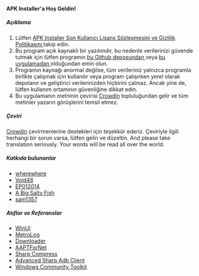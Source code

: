 #### APK Installer'a Hoş Geldin!

##### Açıklama
1. Lütfen [ APK Installer Son Kullanıcı Lisans Sözleşmesini ve Gizlilik Politikasını ](https://github.com/Paving-Base/APK-Installer/blob/main/Privacy.md) takip edin.
2. Bu program açık kaynaklı bir yazılımdır, bu nedenle verilerinizi güvende tutmak için lütfen programın [ bu Github deposundan ](https://github.com/Paving-Base/APK-Installer) veya [ bu uygulamadan ](https://apps.microsoft.com/store/detail/9P2JFQ43FPPG) olduğundan emin olun.
3. Programın kaynağı anormal değilse, tüm verileriniz yalnızca programla birlikte çalışmak için kullanılır veya program çalışırken yerel olarak depolanır ve geliştirici verilerinizden hiçbirini çalmaz. Ancak yine de, lütfen kullanım ortamının güvenliğine dikkat edin.
4. Bu uygulamanın metninin çevirisi [Crowdin](https://crowdin.com/project/APKInstaller "Crowdin") topluluğundan gelir ve tüm metinler yazarın görüşlerini temsil etmez.

##### Çeviri
[Crowdin](https://crowdin.com/project/APKInstaller "Crowdin") çevirmenlerine destekleri için teşekkür ederiz. Çeviriyle ilgili herhangi bir sorun varsa, lütfen gelin ve düzeltin. And please take translation seriously. Your words will be read all over the world.

##### Katkıda bulunanlar
- [wherewhere](https://github.com/wherewhere)
- [Void48](https://github.com/Void48)
- [EP012014](https://github.com/EP012014)
- [A Big Salty Fish](https://github.com/bigsaltyfishes)
- [sam1357](https://github.com/sam1357)

##### Atıflar ve Referanslar
- [WinUI](https://github.com/microsoft/microsoft-ui-xaml "WinUI")
- [MetroLog](https://github.com/roubachof/MetroLog "MetroLog")
- [Downloader](https://github.com/bezzad/Downloader "Downloader")
- [AAPTForNet](https://github.com/canheo136/QuickLook.Plugin.ApkViewer "AAPTForNet")
- [Sharp Compress](https://github.com/adamhathcock/sharpcompress "Sharp Compress")
- [Advanced Sharp Adb Client](https://github.com/yungd1plomat/AdvancedSharpAdbClient "Advanced Sharp Adb Client")
- [Windows Community Toolkit](https://github.com/CommunityToolkit/WindowsCommunityToolkit "Windows Community Toolkit")